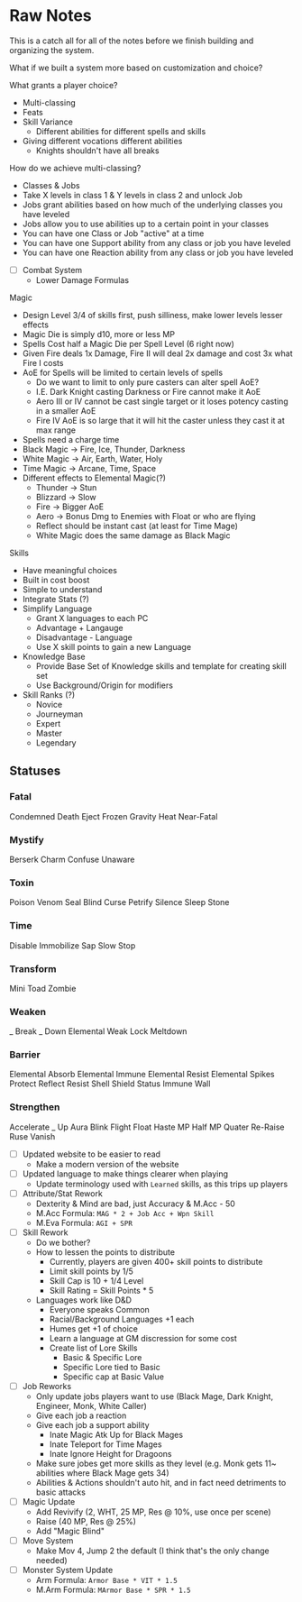 # Raw Notes

This is a catch all for all of the notes before we finish building and organizing the system.

What if we built a system more based on customization and choice?

What grants a player choice?
- Multi-classing
- Feats
- Skill Variance
  - Different abilities for different spells and skills
- Giving different vocations different abilities
  - Knights shouldn't have all breaks

How do we achieve multi-classing?
- Classes & Jobs
- Take X levels in class 1 & Y levels in class 2 and unlock Job
- Jobs grant abilities based on how much of the underlying classes you have leveled
- Jobs allow you to use abilities up to a certain point in your classes
- You can have one Class or Job "active" at a time
- You can have one Support ability from any class or job you have leveled
- You can have one Reaction ability from any class or job you have leveled

- [ ] Combat System
  - Lower Damage Formulas

Magic
- Design Level 3/4 of skills first, push silliness, make lower levels lesser effects
- Magic Die is simply d10, more or less MP
- Spells Cost half a Magic Die per Spell Level (6 right now)
- Given Fire deals 1x Damage, Fire II will deal 2x damage and cost 3x what Fire I costs
- AoE for Spells will be limited to certain levels of spells
  - Do we want to limit to only pure casters can alter spell AoE?
  - I.E. Dark Knight casting Darkness or Fire cannot make it AoE
  - Aero III or IV cannot be cast single target or it loses potency casting in a smaller AoE
  - Fire IV AoE is so large that it will hit the caster unless they cast it at max range
- Spells need a charge time
- Black Magic -> Fire, Ice, Thunder, Darkness
- White Magic -> Air, Earth, Water, Holy
- Time Magic -> Arcane, Time, Space
- Different effects to Elemental Magic(?)
  - Thunder -> Stun
  - Blizzard -> Slow
  - Fire -> Bigger AoE
  - Aero -> Bonus Dmg to Enemies with Float or who are flying
  - Reflect should be instant cast (at least for Time Mage)
  - White Magic does the same damage as Black Magic

Skills
- Have meaningful choices
- Built in cost boost
- Simple to understand
- Integrate Stats (?)
- Simplify Language
  - Grant X languages to each PC
  - Advantage + Langauge
  - Disadvantage - Language
  - Use X skill points to gain a new Language
- Knowledge Base
  - Provide Base Set of Knowledge skills and template for creating skill set
  - Use Background/Origin for modifiers
- Skill Ranks (?)
  - Novice
  - Journeyman
  - Expert
  - Master
  - Legendary

## Statuses

### Fatal

Condemned
Death
Eject
Frozen
Gravity
Heat
Near-Fatal

### Mystify

Berserk
Charm
Confuse
Unaware

### Toxin

Poison
Venom
Seal
Blind
Curse
Petrify
Silence
Sleep
Stone

### Time

Disable
Immobilize
Sap
Slow
Stop

### Transform

Mini
Toad
Zombie

### Weaken

_ Break
_ Down
Elemental Weak
Lock
Meltdown

### Barrier

Elemental Absorb
Elemental Immune
Elemental Resist
Elemental Spikes
Protect
Reflect
Resist
Shell
Shield
Status Immune
Wall

### Strengthen

Accelerate
_ Up
Aura
Blink
Flight
Float
Haste
MP Half
MP Quater
Re-Raise
Ruse
Vanish

- [ ] Updated website to be easier to read
  - Make a modern version of the website
- [ ] Updated language to make things clearer when playing
  - Update terminology used with `Learned` skills, as this trips up players
- [ ] Attribute/Stat Rework
  - Dexterity & Mind are bad, just Accuracy & M.Acc - 50
  - M.Acc Formula: `MAG * 2 + Job Acc + Wpn Skill`
  - M.Eva Formula: `AGI + SPR`
- [ ] Skill Rework
  - Do we bother?
  - How to lessen the points to distribute
    - Currently, players are given 400+ skill points to distribute
    - Limit skill points by 1/5
    - Skill Cap is 10 + 1/4 Level
    - Skill Rating = Skill Points * 5
  - Languages work like D&D
    - Everyone speaks Common
    - Racial/Background Languages +1 each
    - Humes get +1 of choice
    - Learn a language at GM discression for some cost
    - Create list of Lore Skills
      - Basic & Specific Lore
      - Specific Lore tied to Basic
      - Specific cap at Basic Value
- [ ] Job Reworks
  - Only update jobs players want to use (Black Mage, Dark Knight, Engineer, Monk, White Caller)
  - Give each job a reaction
  - Give each job a support ability
    - Inate Magic Atk Up for Black Mages
    - Inate Teleport for Time Mages
    - Inate Ignore Height for Dragoons
  - Make sure jobes get more skills as they level (e.g. Monk gets 11~ abilities where Black Mage gets 34)
  - Abilities & Actions shouldn't auto hit, and in fact need detriments to basic attacks
- [ ] Magic Update
  - Add Revivify (2, WHT, 25 MP, Res @ 10%, use once per scene)
  - Raise (40 MP, Res @ 25%)
  - Add "Magic Blind"
- [ ] Move System
  - Make Mov 4, Jump 2 the default (I think that's the only change needed)
- [ ] Monster System Update
  - Arm Formula: `Armor Base * VIT * 1.5`
  - M.Arm Formula: `MArmor Base * SPR * 1.5`

